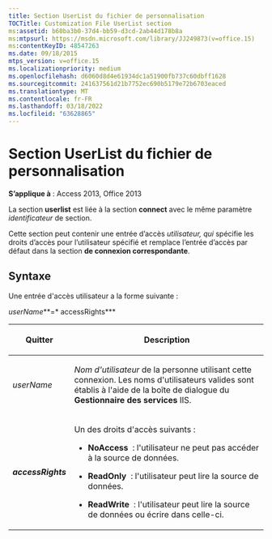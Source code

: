 ```yaml
---
title: Section UserList du fichier de personnalisation
TOCTitle: Customization File UserList section
ms:assetid: b60ba3b0-37d4-bb59-d3cd-2ab44d178b8a
ms:mtpsurl: https://msdn.microsoft.com/library/JJ249873(v=office.15)
ms:contentKeyID: 48547263
ms.date: 09/18/2015
mtps_version: v=office.15
ms.localizationpriority: medium
ms.openlocfilehash: d6060d8d4e61934dc1a51900fb737c60dbff1628
ms.sourcegitcommit: 241637561d21b7752ec690b5179e72b6703eaced
ms.translationtype: MT
ms.contentlocale: fr-FR
ms.lasthandoff: 03/18/2022
ms.locfileid: "63628865"
---
```

# <a name="customization-file-userlist-section"></a>Section UserList du fichier de personnalisation


**S’applique à** : Access 2013, Office 2013

La section **userlist** est liée à la section **connect** avec le même paramètre *identificateur* de section.

Cette section peut contenir une entrée d’accès *utilisateur, qui* spécifie les droits d’accès pour l’utilisateur spécifié   et remplace l’entrée d’accès par défaut dans la section **de connexion correspondante**.

## <a name="syntax"></a>Syntaxe

Une entrée d'accès utilisateur a la forme suivante :

*userName***=* accessRights***

<table>
<colgroup>
<col />
<col />
</colgroup>
<thead>
<tr class="header">
<th><p>Quitter</p></th>
<th><p>Description</p></th>
</tr>
</thead>
<tbody>
<tr class="odd">
<td><p><em>userName</em></p></td>
<td><p><em>Nom d'utilisateur</em> de la personne utilisant cette connexion. Les noms d'utilisateurs valides sont établis à l'aide de la boîte de dialogue du <strong>Gestionnaire des services</strong> IIS.</p></td>
</tr>
<tr class="even">
<td><p><strong><em>accessRights</em></strong></p></td>
<td><p>Un des droits d'accès suivants :<br />
</p>
<ul>
<li><p><strong>NoAccess</strong>  : l'utilisateur ne peut pas accéder à la source de données.</p></li>
<li><p><strong>ReadOnly</strong>  : l'utilisateur peut lire la source de données.</p></li>
<li><p><strong>ReadWrite</strong>  : l'utilisateur peut lire la source de données ou écrire dans celle-ci.</p></li>
</ul>
<p></p></td>
</tr>
</tbody>
</table>


